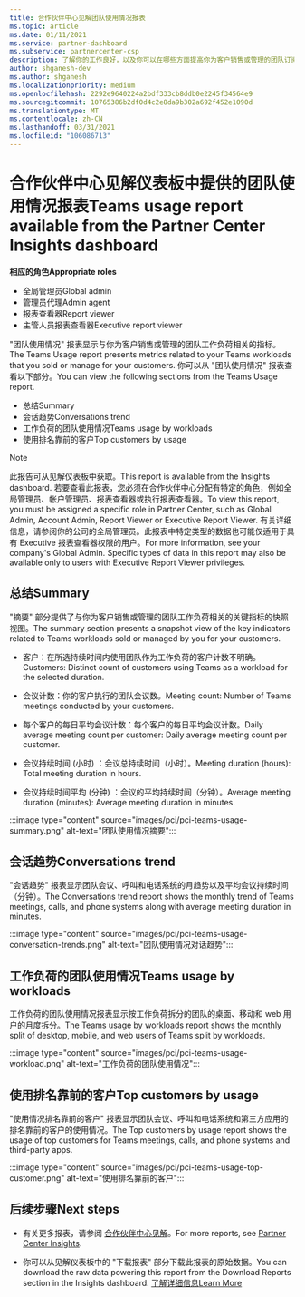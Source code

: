 ```yaml
---
title: 合作伙伴中心见解团队使用情况报表
ms.topic: article
ms.date: 01/11/2021
ms.service: partner-dashboard
ms.subservice: partnercenter-csp
description: 了解你的工作良好，以及你可以在哪些方面提高你为客户销售或管理的团队订阅的使用情况。
author: shganesh-dev
ms.author: shganesh
ms.localizationpriority: medium
ms.openlocfilehash: 2292e9640224a2bdf333cb8ddb0e2245f34564e9
ms.sourcegitcommit: 10765386b2df0d4c2e8da9b302a692f452e1090d
ms.translationtype: MT
ms.contentlocale: zh-CN
ms.lasthandoff: 03/31/2021
ms.locfileid: "106086713"
---
```

# <a name="teams-usage-report-available-from-the-partner-center-insights-dashboard"></a><span data-ttu-id="f6c92-103">合作伙伴中心见解仪表板中提供的团队使用情况报表</span><span class="sxs-lookup"><span data-stu-id="f6c92-103">Teams usage report available from the Partner Center Insights dashboard</span></span>

<span data-ttu-id="f6c92-104">**相应的角色**</span><span class="sxs-lookup"><span data-stu-id="f6c92-104">**Appropriate roles**</span></span>

- <span data-ttu-id="f6c92-105">全局管理员</span><span class="sxs-lookup"><span data-stu-id="f6c92-105">Global admin</span></span>
- <span data-ttu-id="f6c92-106">管理员代理</span><span class="sxs-lookup"><span data-stu-id="f6c92-106">Admin agent</span></span>
- <span data-ttu-id="f6c92-107">报表查看器</span><span class="sxs-lookup"><span data-stu-id="f6c92-107">Report viewer</span></span>
- <span data-ttu-id="f6c92-108">主管人员报表查看器</span><span class="sxs-lookup"><span data-stu-id="f6c92-108">Executive report viewer</span></span>

<span data-ttu-id="f6c92-109">"团队使用情况" 报表显示与你为客户销售或管理的团队工作负荷相关的指标。</span><span class="sxs-lookup"><span data-stu-id="f6c92-109">The Teams Usage report presents metrics related to your Teams workloads that you sold or manage for your customers.</span></span> <span data-ttu-id="f6c92-110">你可以从 "团队使用情况" 报表查看以下部分。</span><span class="sxs-lookup"><span data-stu-id="f6c92-110">You can view the following sections from the Teams Usage report.</span></span>

- <span data-ttu-id="f6c92-111">总结</span><span class="sxs-lookup"><span data-stu-id="f6c92-111">Summary</span></span>
- <span data-ttu-id="f6c92-112">会话趋势</span><span class="sxs-lookup"><span data-stu-id="f6c92-112">Conversations trend</span></span>
- <span data-ttu-id="f6c92-113">工作负荷的团队使用情况</span><span class="sxs-lookup"><span data-stu-id="f6c92-113">Teams usage by workloads</span></span>
- <span data-ttu-id="f6c92-114">使用排名靠前的客户</span><span class="sxs-lookup"><span data-stu-id="f6c92-114">Top customers by usage</span></span>

 > [!NOTE]
 > <span data-ttu-id="f6c92-115">此报告可从见解仪表板中获取。</span><span class="sxs-lookup"><span data-stu-id="f6c92-115">This report is available from the Insights dashboard.</span></span> <span data-ttu-id="f6c92-116">若要查看此报表，您必须在合作伙伴中心分配有特定的角色，例如全局管理员、帐户管理员、报表查看器或执行报表查看器。</span><span class="sxs-lookup"><span data-stu-id="f6c92-116">To view this report, you must be assigned a specific role in Partner Center, such as Global Admin, Account Admin, Report Viewer or Executive Report Viewer.</span></span> <span data-ttu-id="f6c92-117">有关详细信息，请参阅你的公司的全局管理员。此报表中特定类型的数据也可能仅适用于具有 Executive 报表查看器权限的用户。</span><span class="sxs-lookup"><span data-stu-id="f6c92-117">For more information, see your company's Global Admin. Specific types of data in this report may also be available only to users with Executive Report Viewer privileges.</span></span>

## <a name="summary"></a><span data-ttu-id="f6c92-118">总结</span><span class="sxs-lookup"><span data-stu-id="f6c92-118">Summary</span></span>

<span data-ttu-id="f6c92-119">"摘要" 部分提供了与你为客户销售或管理的团队工作负荷相关的关键指标的快照视图。</span><span class="sxs-lookup"><span data-stu-id="f6c92-119">The summary section presents a snapshot view of the key indicators related to Teams workloads sold or managed by you for your customers.</span></span>  

- <span data-ttu-id="f6c92-120">客户：在所选持续时间内使用团队作为工作负荷的客户计数不明确。</span><span class="sxs-lookup"><span data-stu-id="f6c92-120">Customers: Distinct count of customers using Teams as a workload for the selected duration.</span></span>

- <span data-ttu-id="f6c92-121">会议计数：你的客户执行的团队会议数。</span><span class="sxs-lookup"><span data-stu-id="f6c92-121">Meeting count: Number of Teams meetings conducted by your customers.</span></span>

- <span data-ttu-id="f6c92-122">每个客户的每日平均会议计数：每个客户的每日平均会议计数。</span><span class="sxs-lookup"><span data-stu-id="f6c92-122">Daily average meeting count per customer: Daily average meeting count per customer.</span></span> 

- <span data-ttu-id="f6c92-123">会议持续时间 (小时) ：会议总持续时间（小时）。</span><span class="sxs-lookup"><span data-stu-id="f6c92-123">Meeting duration (hours): Total meeting duration in hours.</span></span> 

- <span data-ttu-id="f6c92-124">会议持续时间平均 (分钟) ：会议的平均持续时间（分钟）。</span><span class="sxs-lookup"><span data-stu-id="f6c92-124">Average meeting duration (minutes): Average meeting duration in minutes.</span></span> 

:::image type="content" source="images/pci/pci-teams-usage-summary.png" alt-text="团队使用情况摘要":::

## <a name="conversations-trend"></a><span data-ttu-id="f6c92-126">会话趋势</span><span class="sxs-lookup"><span data-stu-id="f6c92-126">Conversations trend</span></span>

<span data-ttu-id="f6c92-127">"会话趋势" 报表显示团队会议、呼叫和电话系统的月趋势以及平均会议持续时间（分钟）。</span><span class="sxs-lookup"><span data-stu-id="f6c92-127">The Conversations trend report shows the monthly trend of Teams meetings, calls, and phone systems along with average meeting duration in minutes.</span></span>

:::image type="content" source="images/pci/pci-teams-usage-conversation-trends.png" alt-text="团队使用情况对话趋势":::

## <a name="teams-usage-by-workloads"></a><span data-ttu-id="f6c92-129">工作负荷的团队使用情况</span><span class="sxs-lookup"><span data-stu-id="f6c92-129">Teams usage by workloads</span></span>

<span data-ttu-id="f6c92-130">工作负荷的团队使用情况报表显示按工作负荷拆分的团队的桌面、移动和 web 用户的月度拆分。</span><span class="sxs-lookup"><span data-stu-id="f6c92-130">The Teams usage by workloads report shows the monthly split of desktop, mobile, and web users of Teams split by workloads.</span></span>

:::image type="content" source="images/pci/pci-teams-usage-workload.png" alt-text="工作负荷的团队使用情况":::

## <a name="top-customers-by-usage"></a><span data-ttu-id="f6c92-132">使用排名靠前的客户</span><span class="sxs-lookup"><span data-stu-id="f6c92-132">Top customers by usage</span></span>

<span data-ttu-id="f6c92-133">"使用情况排名靠前的客户" 报表显示团队会议、呼叫和电话系统和第三方应用的排名靠前的客户的使用情况。</span><span class="sxs-lookup"><span data-stu-id="f6c92-133">The Top customers by usage report shows the usage of top customers for Teams meetings, calls, and phone systems and third-party apps.</span></span>

:::image type="content" source="images/pci/pci-teams-usage-top-customer.png" alt-text="使用排名靠前的客户":::

## <a name="next-steps"></a><span data-ttu-id="f6c92-135">后续步骤</span><span class="sxs-lookup"><span data-stu-id="f6c92-135">Next steps</span></span>

- <span data-ttu-id="f6c92-136">有关更多报表，请参阅 [合作伙伴中心见解](partner-center-insights.md)。</span><span class="sxs-lookup"><span data-stu-id="f6c92-136">For more reports, see [Partner Center Insights](partner-center-insights.md).</span></span>

- <span data-ttu-id="f6c92-137">你可以从见解仪表板中的 "下载报表" 部分下载此报表的原始数据。</span><span class="sxs-lookup"><span data-stu-id="f6c92-137">You can download the raw data powering this report from the Download Reports section in the Insights dashboard.</span></span> [<span data-ttu-id="f6c92-138">了解详细信息</span><span class="sxs-lookup"><span data-stu-id="f6c92-138">Learn More</span></span>](pci-download-reports.md) 
